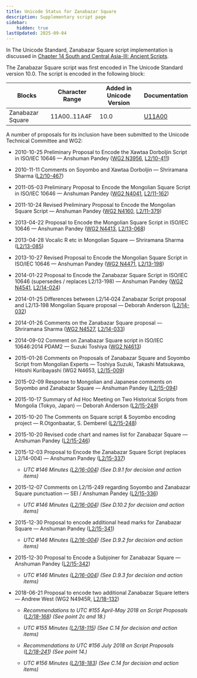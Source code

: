 ```yaml
---
title: Unicode Status for Zanabazar Square
description: Supplementary script page
sidebar:
    hidden: true
lastUpdated: 2025-09-04
---
```


In The Unicode Standard, Zanabazar Square script implementation is discussed in [Chapter 14 South and Central Asia-III: Ancient Scripts](http://www.unicode.org/versions/latest/ch14.pdf).

[comment]: # (end of intro)

[comment]: # (start of blocks)

The Zanabazar Square script was first encoded in The Unicode Standard version 10.0. The script is encoded in the following block:

| Blocks | Character Range | Added in Unicode Version | Documentation |
| ------ | --------------- | ------------------------ | ------------- |
| Zanabazar Square   |  11A00..11A4F  |  10.0  |  [U11A00](http://www.unicode.org/charts/PDF/U11A00.pdf)  |

[comment]: # (end of blocks)

[comment]: # (start of chars)



[comment]: # (end of chars)

[comment]: # (start of rest)

A number of proposals for its inclusion have been submitted to the Unicode Technical Committee and WG2:

- 2010-10-25 Preliminary Proposal to Encode the Xawtaa Dorboljin Script in ISO/IEC 10646 — Anshuman Pandey ([WG2 N3956](https://www.unicode.org/wg2/docs/n3956.pdf), [L2/10-411](http://www.unicode.org/cgi-bin/GetMatchingDocs.pl?L2/10-411))

- 2010-11-11 Comments on Soyombo and Xawtaa Dorboljin — Shriramana Sharma ([L2/10-467](http://www.unicode.org/cgi-bin/GetMatchingDocs.pl?L2/10-467))

- 2011-05-03 Preliminary Proposal to Encode the Mongolian Square Script in ISO/IEC 10646 — Anshuman Pandey ([WG2 N4041](https://www.unicode.org/wg2/docs/n4041.pdf), [L2/11-162](http://www.unicode.org/cgi-bin/GetMatchingDocs.pl?L2/11-162))

- 2011-10-24 Revised Preliminary Proposal to Encode the Mongolian Square Script — Anshuman Pandey ([WG2 N4160](https://www.unicode.org/wg2/docs/n4160.pdf), [L2/11-379](http://www.unicode.org/cgi-bin/GetMatchingDocs.pl?L2/11-379))

- 2013-04-22 Proposal to Encode the Mongolian Square Script in ISO/IEC 10646 — Anshuman Pandey ([WG2 N4413](https://www.unicode.org/wg2/docs/n4413.pdf), [L2/13-068](http://www.unicode.org/cgi-bin/GetMatchingDocs.pl?L2/13-068))

- 2013-04-28 Vocalic R etc in Mongolian Square — Shriramana Sharma ([L2/13-085](http://www.unicode.org/cgi-bin/GetMatchingDocs.pl?L2/13-085))

- 2013-10-27 Revised Proposal to Encode the Mongolian Square Script in ISO/IEC 10646 — Anshuman Pandey ([WG2 N4471](https://www.unicode.org/wg2/docs/n4471.pdf), [L2/13-198](http://www.unicode.org/cgi-bin/GetMatchingDocs.pl?L2/13-198))

- 2014-01-22 Proposal to Encode the Zanabazar Square Script in ISO/IEC 10646 (supersedes / replaces L2/13-198) — Anshuman Pandey    ([WG2 N4541](https://www.unicode.org/wg2/docs/n4541.pdf), [L2/14-024](http://www.unicode.org/cgi-bin/GetMatchingDocs.pl?L2/14-024))

- 2014-01-25 Differences between L2/14‐024 Zanabazar Script proposal and L2/13‐198 Mongolian Square proposal — Deborah Anderson ([L2/14-032](http://www.unicode.org/cgi-bin/GetMatchingDocs.pl?L2/14-032))

- 2014-01-26 Comments on the Zanabazar Square proposal — Shriramana Sharma ([WG2 N4527](https://www.unicode.org/wg2/docs//n4527.pdf), [L2/14-033](http://www.unicode.org/cgi-bin/GetMatchingDocs.pl?L2/14-033))

- 2014-09-02 Comment on Zanabazar Square script in ISO/IEC 10646:2014 PDAM2 — Suzuki Toshiya ([WG2 N4613](https://www.unicode.org/wg2/docs/n4613.pdf))

- 2015-01-26 Comments on Proposals of Zanabazar Square and Soyombo Script from Mongolian Experts — Toshiya Suzuki, Takashi Matsukawa, Hitoshi Kuribayashi (WG2 N4653, [L2/15-009](http://www.unicode.org/cgi-bin/GetMatchingDocs.pl?L2/15-009))

- 2015-02-09 Response to Mongolian and Japanese comments on Soyombo and Zanabazar Square — Anshuman Pandey ([L2/15-094](http://www.unicode.org/cgi-bin/GetMatchingDocs.pl?L2/15-094))

- 2015-10-17 Summary of Ad Hoc Meeting on Two Historical Scripts from Mongolia (Tokyo, Japan) — Deborah Anderson ([L2/15-249](http://www.unicode.org/cgi-bin/GetMatchingDocs.pl?L2/15-249))

- 2015-10-20 The Comments on Square script &amp; Soyombo encoding project — R.Otgonbaatar, S. Demberel ([L2/15-248](http://www.unicode.org/cgi-bin/GetMatchingDocs.pl?L2/15-248))

- 2015-10-20 Revised code chart and names list for Zanabazar Square — Anshuman Pandey ([L2/15-246](http://www.unicode.org/cgi-bin/GetMatchingDocs.pl?L2/15-246))

- 2015-12-03 Proposal to Encode the Zanabazar Square Script (replaces L2/14-004) — Anshuman Pandey ([L2/15-337](http://www.unicode.org/cgi-bin/GetMatchingDocs.pl?L2/15-337))

  - _UTC #146 Minutes ([L2/16-004](http://www.unicode.org/cgi-bin/GetMatchingDocs.pl?L2/16-004)) (See D.9.1 for decision and action items)_

- 2015-12-07 Comments on L2/15-249 regarding Soyombo and Zanabazar Square punctuation — SEI / Anshuman Pandey ([L2/15-336](http://www.unicode.org/cgi-bin/GetMatchingDocs.pl?L2/15-336))

  - _UTC #146 Minutes ([L2/16-004](http://www.unicode.org/cgi-bin/GetMatchingDocs.pl?L2/16-004)) (See D.10.2 for decision and action items)_

- 2015-12-30 Proposal to encode additional head marks for Zanabazar Square — Anshuman Pandey ([L2/15-341](http://www.unicode.org/cgi-bin/GetMatchingDocs.pl?L2/15-341))

  - _UTC #146 Minutes ([L2/16-004](http://www.unicode.org/cgi-bin/GetMatchingDocs.pl?L2/16-004)) (See D.9.2 for decision and action items)_

- 2015-12-30 Proposal to Encode a Subjoiner for Zanabazar Square — Anshuman Pandey ([L2/15-342](http://www.unicode.org/cgi-bin/GetMatchingDocs.pl?L2/15-342))

  - _UTC #146 Minutes ([L2/16-004](http://www.unicode.org/cgi-bin/GetMatchingDocs.pl?L2/16-004)) (See D.9.3 for decision and action items)_

- 2018-06-21 Proposal to encode two additional Zanabazar Square letters — Andrew West (WG2 N4945R, [L2/18-132](http://www.unicode.org/cgi-bin/GetMatchingDocs.pl?L2/18-132))

  - _Recommendations to UTC #155 April-May 2018 on Script Proposals ([L2/18-168](http://www.unicode.org/L2/L2018/18168-script-rec.pdf)) (See point 2c and 18.)_

  - _UTC #155 Minutes ([L2/18-115](http://www.unicode.org/L2/L2018/18115.htm)) (See C.14 for decision and action items)_

  - _Recommendations to UTC #156 July 2018 on Script Proposals ([L2/18-241](http://www.unicode.org/L2/L2018/18241-script-ad-hoc.pdf)) (See point 14.)_

  - _UTC #156 Minutes ([L2/18-183](http://www.unicode.org/L2/L2018/18183.htm)) (See C.14 for decision and action items)_
